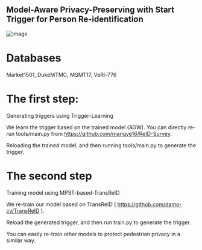 ## Model-Aware Privacy-Preserving with Start Trigger for Person Re-identification
![image](https://github.com/sitongzhen/MPST/assets/39792445/d8a828e1-3467-4d3f-a1a9-82ac03ad3994)

# Databases
   Market1501, DukeMTMC, MSMT17, VeRi-776

# The first step:
   Generating triggers using Trigger-Learning
   
   We learn the trigger based on the trained model (AGW). You can directly re-run tools/main.py from https://github.com/mangye16/ReID-Survey.
   
   Reloading the trained model, and then running tools/main.py to generate the trigger. 
   


# The second step
   Training model using MPST-based-TransReID
   
   We re-train our model based on TransReID ( https://github.com/damo-cv/TransReID ).
   
   Reload the generated trigger, and then run train.py to generate the trigger. 
   
   You can easily re-train other models to protect pedestrian privacy in a similar way.

